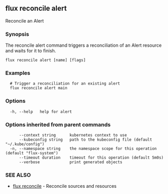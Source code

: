 ## flux reconcile alert

Reconcile an Alert

### Synopsis

The reconcile alert command triggers a reconciliation of an Alert resource and waits for it to finish.

```
flux reconcile alert [name] [flags]
```

### Examples

```
  # Trigger a reconciliation for an existing alert
  flux reconcile alert main

```

### Options

```
  -h, --help   help for alert
```

### Options inherited from parent commands

```
      --context string      kubernetes context to use
      --kubeconfig string   path to the kubeconfig file (default "~/.kube/config")
  -n, --namespace string    the namespace scope for this operation (default "flux-system")
      --timeout duration    timeout for this operation (default 5m0s)
      --verbose             print generated objects
```

### SEE ALSO

* [flux reconcile](flux_reconcile.md)	 - Reconcile sources and resources

